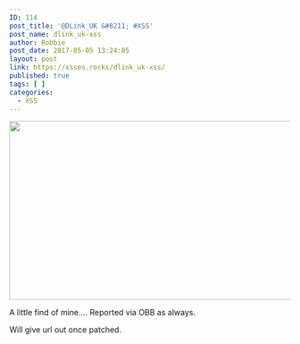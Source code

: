 ```yaml
---
ID: 114
post_title: '@DLink_UK &#8211; #XSS'
post_name: dlink_uk-xss
author: Robbie
post_date: 2017-05-05 13:24:05
layout: post
link: https://xsses.rocks/dlink_uk-xss/
published: true
tags: [ ]
categories:
  - XSS
---
```

<img class="alignnone size-medium" src="https://s21.postimg.org/rqayoum2f/Capture.png" width="1280" height="320" />

A little find of mine.... Reported via OBB as always.

Will give url out once patched.